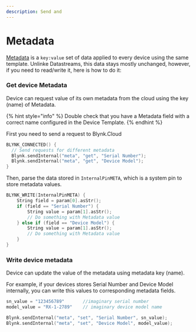 ```yaml
---
description: Send and
---
```


# Metadata

[Metadata](../../blynk.console/templates/metadata.md) is a `key:value` set of data applied to every device using the same template. Unlinke Datastreams, this data stays mostly unchanged, however, if you need to read/write it, here is how to do it: 

### Get device Metadata

Device can request value of its own metadata from the cloud using the key \(name\) of Metadata.

{% hint style="info" %}
Double check that you have a Metadata field with a correct name configured in the Device Template.
{% endhint %}

First you need to send a request to Blynk.Cloud

```cpp
BLYNK_CONNECTED() {
  // Send requests for different metadata
  Blynk.sendInternal("meta", "get", "Serial Number");
  Blynk.sendInternal("meta", "get", "Device Model");
}
```

Then, parse the data stored in `InternalPinMETA`, which is a system pin to store metadata values.

```cpp
BLYNK_WRITE(InternalPinMETA) {
    String field = param[0].asStr();
    if (field == "Serial Number") {
        String value = param[1].asStr();
        // Do something with Metadata value
    } else if (field == "Device Model") {
        String value = param[1].asStr();
        // Do something with Metadata value
    }
}
```

### Write device metadata

Device can update the value of the metadata using metadata key \(name\). 

For example, if your devices stores Serial Number and Device Model internally, you can write this values to corresponding metadata fields.  

```cpp
sn_value = "123456789"       //imaginary serial number
model_value = "RX-1-2789"    // imaginary device model name

Blynk.sendInternal("meta", "set", "Serial Number", sn_value);
Blynk.sendInternal("meta", "set", "Device Model", model_value);
```

